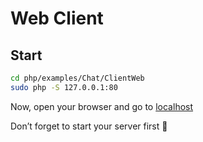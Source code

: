 # Web Client

## Start
```sh
cd php/examples/Chat/ClientWeb
sudo php -S 127.0.0.1:80
```
Now, open your browser and go to [localhost](http://localhost)

Don’t forget to start your server first 🙂